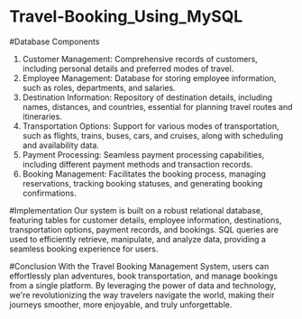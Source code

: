 # Travel-Booking_Using_MySQL

#Database Components
1. Customer Management: Comprehensive records of customers, including personal details and preferred modes of travel.
2. Employee Management: Database for storing employee information, such as roles, departments, and salaries.
3. Destination Information: Repository of destination details, including names, distances, and countries, essential for planning travel routes and itineraries.
4. Transportation Options: Support for various modes of transportation, such as flights, trains, buses, cars, and cruises, along with scheduling and availability data.
5. Payment Processing: Seamless payment processing capabilities, including different payment methods and transaction records.
6. Booking Management: Facilitates the booking process, managing reservations, tracking booking statuses, and generating booking confirmations.

#Implementation
Our system is built on a robust relational database, featuring tables for customer details, employee information, destinations, transportation options, payment records, and bookings. SQL queries are used to efficiently retrieve, manipulate, and analyze data, providing a seamless booking experience for users.

#Conclusion
With the Travel Booking Management System, users can effortlessly plan adventures, book transportation, and manage bookings from a single platform. By leveraging the power of data and technology, we're revolutionizing the way travelers navigate the world, making their journeys smoother, more enjoyable, and truly unforgettable.
